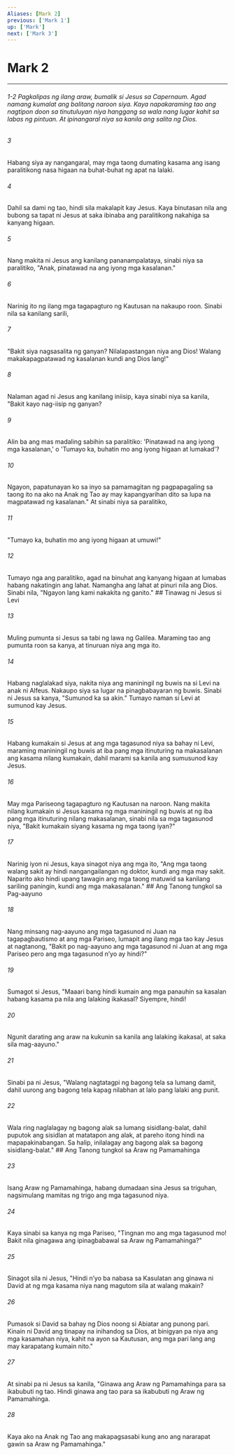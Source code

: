 ```yaml
---
Aliases: [Mark 2]
previous: ['Mark 1']
up: ['Mark']
next: ['Mark 3']
---
```

# Mark 2

***
###### 1-2 Pagkalipas ng ilang araw, bumalik si Jesus sa Capernaum. Agad namang kumalat ang balitang naroon siya. Kaya napakaraming tao ang nagtipon doon sa tinutuluyan niya hanggang sa wala nang lugar kahit sa labas ng pintuan. At ipinangaral niya sa kanila ang salita ng Dios. 





















###### 3 










Habang siya ay nangangaral, may mga taong dumating kasama ang isang paralitikong nasa higaan na buhat-buhat ng apat na lalaki. 





















###### 4 










Dahil sa dami ng tao, hindi sila makalapit kay Jesus. Kaya binutasan nila ang bubong sa tapat ni Jesus at saka ibinaba ang paralitikong nakahiga sa kanyang higaan. 





















###### 5 










Nang makita ni Jesus ang kanilang pananampalataya, sinabi niya sa paralitiko, "Anak, pinatawad na ang iyong mga kasalanan." 





















###### 6 










Narinig ito ng ilang mga tagapagturo ng Kautusan na nakaupo roon. Sinabi nila sa kanilang sarili, 





















###### 7 










"Bakit siya nagsasalita ng ganyan? Nilalapastangan niya ang Dios! Walang makakapagpatawad ng kasalanan kundi ang Dios lang!" 





















###### 8 










Nalaman agad ni Jesus ang kanilang iniisip, kaya sinabi niya sa kanila, "Bakit kayo nag-iisip ng ganyan? 





















###### 9 










Alin ba ang mas madaling sabihin sa paralitiko: 'Pinatawad na ang iyong mga kasalanan,' o 'Tumayo ka, buhatin mo ang iyong higaan at lumakad'? 





















###### 10 










Ngayon, papatunayan ko sa inyo sa pamamagitan ng pagpapagaling sa taong ito na ako na Anak ng Tao ay may kapangyarihan dito sa lupa na magpatawad ng kasalanan." At sinabi niya sa paralitiko, 





















###### 11 










"Tumayo ka, buhatin mo ang iyong higaan at umuwi!" 





















###### 12 










Tumayo nga ang paralitiko, agad na binuhat ang kanyang higaan at lumabas habang nakatingin ang lahat. Namangha ang lahat at pinuri nila ang Dios. Sinabi nila, "Ngayon lang kami nakakita ng ganito." ## Tinawag ni Jesus si Levi 





















###### 13 










Muling pumunta si Jesus sa tabi ng lawa ng Galilea. Maraming tao ang pumunta roon sa kanya, at tinuruan niya ang mga ito. 





















###### 14 










Habang naglalakad siya, nakita niya ang maniningil ng buwis na si Levi na anak ni Alfeus. Nakaupo siya sa lugar na pinagbabayaran ng buwis. Sinabi ni Jesus sa kanya, "Sumunod ka sa akin." Tumayo naman si Levi at sumunod kay Jesus. 





















###### 15 










Habang kumakain si Jesus at ang mga tagasunod niya sa bahay ni Levi, maraming maniningil ng buwis at iba pang mga itinuturing na makasalanan ang kasama nilang kumakain, dahil marami sa kanila ang sumusunod kay Jesus. 





















###### 16 










May mga Pariseong tagapagturo ng Kautusan na naroon. Nang makita nilang kumakain si Jesus kasama ng mga maniningil ng buwis at ng iba pang mga itinuturing nilang makasalanan, sinabi nila sa mga tagasunod niya, "Bakit kumakain siyang kasama ng mga taong iyan?" 





















###### 17 










Narinig iyon ni Jesus, kaya sinagot niya ang mga ito, "Ang mga taong walang sakit ay hindi nangangailangan ng doktor, kundi ang mga may sakit. Naparito ako hindi upang tawagin ang mga taong matuwid sa kanilang sariling paningin, kundi ang mga makasalanan." ## Ang Tanong tungkol sa Pag-aayuno 





















###### 18 










Nang minsang nag-aayuno ang mga tagasunod ni Juan na tagapagbautismo at ang mga Pariseo, lumapit ang ilang mga tao kay Jesus at nagtanong, "Bakit po nag-aayuno ang mga tagasunod ni Juan at ang mga Pariseo pero ang mga tagasunod nʼyo ay hindi?" 





















###### 19 










Sumagot si Jesus, "Maaari bang hindi kumain ang mga panauhin sa kasalan habang kasama pa nila ang lalaking ikakasal? Siyempre, hindi! 





















###### 20 










Ngunit darating ang araw na kukunin sa kanila ang lalaking ikakasal, at saka sila mag-aayuno." 





















###### 21 










Sinabi pa ni Jesus, "Walang nagtatagpi ng bagong tela sa lumang damit, dahil uurong ang bagong tela kapag nilabhan at lalo pang lalaki ang punit. 





















###### 22 










Wala ring naglalagay ng bagong alak sa lumang sisidlang-balat, dahil puputok ang sisidlan at matatapon ang alak, at pareho itong hindi na mapapakinabangan. Sa halip, inilalagay ang bagong alak sa bagong sisidlang-balat." ## Ang Tanong tungkol sa Araw ng Pamamahinga 





















###### 23 










Isang Araw ng Pamamahinga, habang dumadaan sina Jesus sa triguhan, nagsimulang mamitas ng trigo ang mga tagasunod niya. 





















###### 24 










Kaya sinabi sa kanya ng mga Pariseo, "Tingnan mo ang mga tagasunod mo! Bakit nila ginagawa ang ipinagbabawal sa Araw ng Pamamahinga?" 





















###### 25 










Sinagot sila ni Jesus, "Hindi nʼyo ba nabasa sa Kasulatan ang ginawa ni David at ng mga kasama niya nang magutom sila at walang makain? 





















###### 26 










Pumasok si David sa bahay ng Dios noong si Abiatar ang punong pari. Kinain ni David ang tinapay na inihandog sa Dios, at binigyan pa niya ang mga kasamahan niya, kahit na ayon sa Kautusan, ang mga pari lang ang may karapatang kumain nito." 





















###### 27 










At sinabi pa ni Jesus sa kanila, "Ginawa ang Araw ng Pamamahinga para sa ikabubuti ng tao. Hindi ginawa ang tao para sa ikabubuti ng Araw ng Pamamahinga. 





















###### 28 










Kaya ako na Anak ng Tao ang makapagsasabi kung ano ang nararapat gawin sa Araw ng Pamamahinga."
